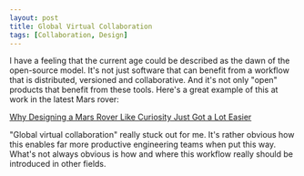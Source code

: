 ```yaml
---
layout: post
title: Global Virtual Collaboration
tags: [Collaboration, Design]
---
```


I have a feeling that the current age could be described as the dawn of
the open-source model. It's not just software that can benefit from a
workflow that is distributed, versioned and collaborative. And it's not
only "open" products that benefit from these tools. Here's a great
example of this at work in the latest Mars rover:

[Why Designing a Mars Rover Like Curiosity Just Got a Lot Easier](http://www.wired.com/design/2012/08/designing-the-curiosity-mars-rover/)

"Global virtual collaboration" really stuck out for me. It's rather
obvious how this enables far more productive engineering teams when put
this way. What's not always obvious is how and where this workflow really
should be introduced in other fields.
